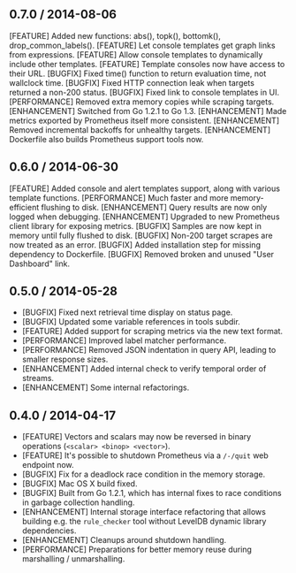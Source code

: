 ## 0.7.0 / 2014-08-06
[FEATURE] Added new functions: abs(), topk(), bottomk(), drop_common_labels().
[FEATURE] Let console templates get graph links from expressions.
[FEATURE] Allow console templates to dynamically include other templates.
[FEATURE] Template consoles now have access to their URL.
[BUGFIX] Fixed time() function to return evaluation time, not wallclock time.
[BUGFIX] Fixed HTTP connection leak when targets returned a non-200 status.
[BUGFIX] Fixed link to console templates in UI.
[PERFORMANCE] Removed extra memory copies while scraping targets.
[ENHANCEMENT] Switched from Go 1.2.1 to Go 1.3.
[ENHANCEMENT] Made metrics exported by Prometheus itself more consistent.
[ENHANCEMENT] Removed incremental backoffs for unhealthy targets.
[ENHANCEMENT] Dockerfile also builds Prometheus support tools now.

## 0.6.0 / 2014-06-30
[FEATURE] Added console and alert templates support, along with various template functions.
[PERFORMANCE] Much faster and more memory-efficient flushing to disk.
[ENHANCEMENT] Query results are now only logged when debugging.
[ENHANCEMENT] Upgraded to new Prometheus client library for exposing metrics.
[BUGFIX] Samples are now kept in memory until fully flushed to disk.
[BUGFIX] Non-200 target scrapes are now treated as an error.
[BUGFIX] Added installation step for missing dependency to Dockerfile.
[BUGFIX] Removed broken and unused "User Dashboard" link.

## 0.5.0 / 2014-05-28

* [BUGFIX] Fixed next retrieval time display on status page.
* [BUGFIX] Updated some variable references in tools subdir.
* [FEATURE] Added support for scraping metrics via the new text format.
* [PERFORMANCE] Improved label matcher performance.
* [PERFORMANCE] Removed JSON indentation in query API, leading to smaller response sizes.
* [ENHANCEMENT] Added internal check to verify temporal order of streams.
* [ENHANCEMENT] Some internal refactorings.

## 0.4.0 / 2014-04-17

* [FEATURE] Vectors and scalars may now be reversed in binary operations (`<scalar> <binop> <vector>`).
* [FEATURE] It's possible to shutdown Prometheus via a `/-/quit` web endpoint now.
* [BUGFIX] Fix for a deadlock race condition in the memory storage.
* [BUGFIX] Mac OS X build fixed.
* [BUGFIX] Built from Go 1.2.1, which has internal fixes to race conditions in garbage collection handling.
* [ENHANCEMENT] Internal storage interface refactoring that allows building e.g. the `rule_checker` tool without LevelDB dynamic library dependencies.
* [ENHANCEMENT] Cleanups around shutdown handling.
* [PERFORMANCE] Preparations for better memory reuse during marshalling / unmarshalling.
